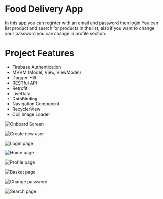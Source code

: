 # Food Delivery App

In this app you can register with an email and password then login.You can list product and search for products in the list,
also if you want to change your password you can change in profile section.

# Project Features

- Firebase Authentication
- MVVM (Model, View, ViewModel)
- Dagger-Hilt
- RESTful API
- Retrofit
- LiveData
- DataBinding
- Navigation Component
- RecyclerView
- Coil Image Loader

![Onboard Screen](https://github.com/JamessPy/Food_application/blob/main/screnshot/onboard.png)

![Create new user](https://github.com/JamessPy/Food_application/blob/main/screnshot/register.png)

![Login page](https://github.com/JamessPy/Food_application/blob/main/screnshot/Screenshot_1660558141.png)

![Home page](https://github.com/JamessPy/Food_application/blob/main/screnshot/home.png)

![Profile page](https://github.com/JamessPy/Food_application/blob/main/screnshot/profile.png)

![Basket page](https://github.com/JamessPy/Food_application/blob/main/screnshot/basket.png)

![Change password](https://github.com/JamessPy/Food_application/blob/main/screnshot/ch_pw.png)

![Search page](https://github.com/JamessPy/Food_application/blob/main/screnshot/search.png)

